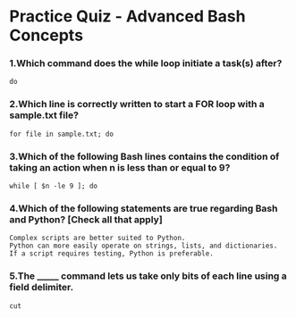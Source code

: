 # Practice Quiz - Advanced Bash Concepts

### 1.Which command does the while loop initiate a task(s) after?

    do

### 2.Which line is correctly written to start a FOR loop with a sample.txt file?

    for file in sample.txt; do

### 3.Which of the following Bash lines contains the condition of taking an action when n is less than or equal to 9?

    while [ $n -le 9 ]; do


### 4.Which of the following statements are true regarding Bash and Python? [Check all that apply]

    Complex scripts are better suited to Python.
    Python can more easily operate on strings, lists, and dictionaries.
    If a script requires testing, Python is preferable.

### 5.The _____ command lets us take only bits of each line using a field delimiter.

    cut

